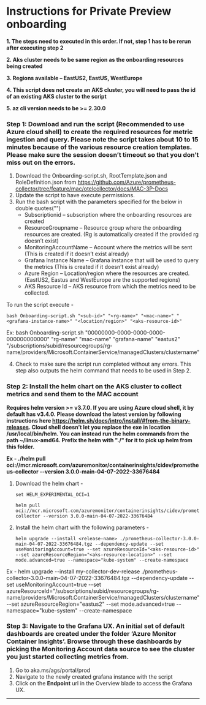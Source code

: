 # Instructions for Private Preview onboarding

**1. The steps need to executed in this order. If not, step 1 has to be rerun after executing step 2**

**2. Aks cluster needs to be same region as the onboarding resources being created**

**3. Regions available – EastUS2, EastUS, WestEurope**

**4. This script does not create an AKS cluster, you will need to pass the id of an existing AKS cluster to the script**

**5. az cli version needs to be >= 2.30.0**

### **Step 1**: Download and run the script (Recommended to use Azure cloud shell) to create the required resources for metric ingestion and query. Please note the script takes about 10 to 15 minutes because of the various resource creation templates. Please make sure the session doesn’t timeout so that you don’t miss out on the errors. 
1.	Download the Onboarding-script.sh, RootTemplate.json and RoleDefinition.json from https://github.com/Azure/prometheus-collector/tree/feature/mac/otelcollector/docs/MAC-3P-Docs 
2.	Update the script to have execute permissions. 
3.	Run the bash script with the parameters specified for the below in double quotes("")
    - Subscriptionid – subscription where the onboarding resources are created
    - ResourceGroupname – Resource group where the onboarding resources are created. (Rg is automatically created if the provided rg doesn’t exist)
    - MonitoringAccountName – Account where the metrics will be sent (This is created if it doesn’t exist already)
    - Grafana Instance Name – Grafana instance that will be used to query the metrics (This is created if it doesn’t exist already)
    - Azure Region – Location/region where the resources are created. (EastUS2, Eastus and WestEurope are the supported regions)
    - AKS Resource Id – AKS resource from which the metrics need to be collected.

To run the script execute - 

    bash Onboarding-script.sh "<sub-id>" "<rg-name>" "<mac-name>" "<grafana-instance-name>" "<location/region>" "<aks-resource-id>"

Ex: bash Onboarding-script.sh "00000000-0000-0000-0000-000000000000" "rg-name" "mac-name" "grafana-name" "eastus2" "/subscriptions/subid/resourcegroups/rg-name/providers/Microsoft.ContainerService/managedClusters/clustername"


4.	Check to make sure the script run completed without any errors. This step also outputs the helm command that needs to be used in Step 2.


### **Step 2**: Install the helm chart on the AKS cluster to collect metrics and send them to the MAC account

**Requires helm version  >= v3.7.0. If you are using Azure cloud shell, it by default has v3.4.0. Please download the latest version by following instructions here https://helm.sh/docs/intro/install/#from-the-binary-releases.
Cloud shell doesn’t let you replace the exe in location /usr/local/bin/helm.
You can instead run the helm commands from the path ~/linux-amd64. Prefix the helm with "./" for it to pick up helm from this folder.**

**Ex - ./helm pull oci://mcr.microsoft.com/azuremonitor/containerinsights/cidev/prometheus-collector --version 3.0.0-main-04-07-2022-33676484**

1.	Download the helm chart - 

        set HELM_EXPERIMENTAL_OCI=1

        helm pull oci://mcr.microsoft.com/azuremonitor/containerinsights/cidev/prometheus-collector --version 3.0.0-main-04-07-2022-33676484

2.  Install the helm chart with the following parameters -
    
        helm upgrade --install <release-name> ./prometheus-collector-3.0.0-main-04-07-2022-33676484.tgz --dependency-update --set useMonitoringAccount=true --set azureResourceId="<aks-resource-id>" --set azureResourceRegion="<aks-resource-location>" --set mode.advanced=true --namespace="kube-system" --create-namespace


Ex - helm upgrade --install my-collector-dev-release ./prometheus-collector-3.0.0-main-04-07-2022-33676484.tgz --dependency-update --set useMonitoringAccount=true --set azureResourceId="/subscriptions/subid/resourcegroups/rg-name/providers/Microsoft.ContainerService/managedClusters/clustername" --set azureResourceRegion="eastus2" --set mode.advanced=true --namespace="kube-system" --create-namespace


### **Step 3**: Navigate to the Grafana UX. An initial set of default dashboards are created under the folder  ‘Azure Monitor Container Insights’. Browse through these dashboards by picking the Monitoring Account data source to see the cluster you just started collecting metrics from.

1. Go to aka.ms/ags/portal/prod
2. Navigate to the newly created grafana instance with the script
3. Click on the **Endpoint** url in the Overview blade to access the Grafana UX.
--------------------------------------